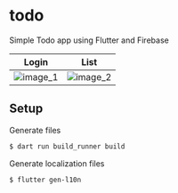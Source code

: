 # todo

Simple Todo app using Flutter and Firebase

Login             |  List
:-------------------------:|:-------------------------:
![image_1](https://github.com/user-attachments/assets/bc987164-9ba2-451a-beba-5bab4ce064e0) | ![image_2](https://github.com/user-attachments/assets/ee7c9de4-6cc8-40bd-9932-0c985357c4c9)
 
## Setup

Generate files
```bash 
$ dart run build_runner build
```

Generate localization files
```bash
$ flutter gen-l10n
```
